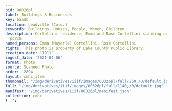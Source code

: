 ```yaml
---
pid: 00326pl
label: Buildings & Businesses
key: bandb
location: Leadville (Colo.)
keywords: Buildings, Houses, People, Women, Children
description: Cortellini residence, Emma and Rose Cortellini standing on the front
  porch
named_persons: Emma (Mayerle) Cortellini, Rose Cortellini
rights: This photo is property of Lake County Public Library.
creation_date: '1911'
ingest_date: '2021-04-06'
format: Photo
source: Scanned Photo
order: '2894'
layout: cmhc_item
thumbnail: "/img/derivatives/iiif/images/00326pl/full/250,/0/default.jpg"
full: "/img/derivatives/iiif/images/00326pl/full/1140,/0/default.jpg"
manifest: "/img/derivatives/iiif/00326pl/manifest.json"
collection: cmhc
! '': 
---
```

